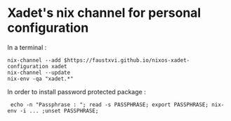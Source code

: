 # Xadet's nix channel for personal configuration

In a terminal :

    nix-channel --add $https://faustxvi.github.io/nixos-xadet-configuration xadet
    nix-channel --update
    nix-env -qa "xadet.*"

In order to install password protected package :

     echo -n "Passphrase : "; read -s PASSPHRASE; export PASSPHRASE; nix-env -i ... ;unset PASSPHRASE;
